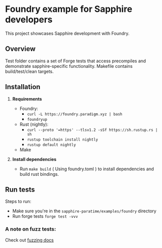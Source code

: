 # Foundry example for Sapphire developers

This project showcases Sapphire development with Foundry. 


## Overview

Test folder contains a set of Forge tests that access precompiles 
and demonstrate sapphire-specific functionality. 
Makefile contains build/test/clean targets.

## Installation
1. **Requirements**
   - Foundry:
      - `curl -L https://foundry.paradigm.xyz | bash`
      - `foundryup`
   - Rust (nightly):
      - `curl --proto '=https' --tlsv1.2 -sSf https://sh.rustup.rs | sh`
      - `rustup toolchain install nightly`
      - `rustup default nightly`
   - Make

2. **Install dependencies**
   - Run `make build` ( Using foundry.toml ) to install dependencies and build rust bindings.

## Run tests

   Steps to run:
   - Make sure you're in the `sapphire-paratime/examples/foundry` directory
   - Run forge tests `forge test -vvv`

### A note on fuzz tests:
   Check out [fuzzing docs](https://book.getfoundry.sh/forge/fuzz-testing)


